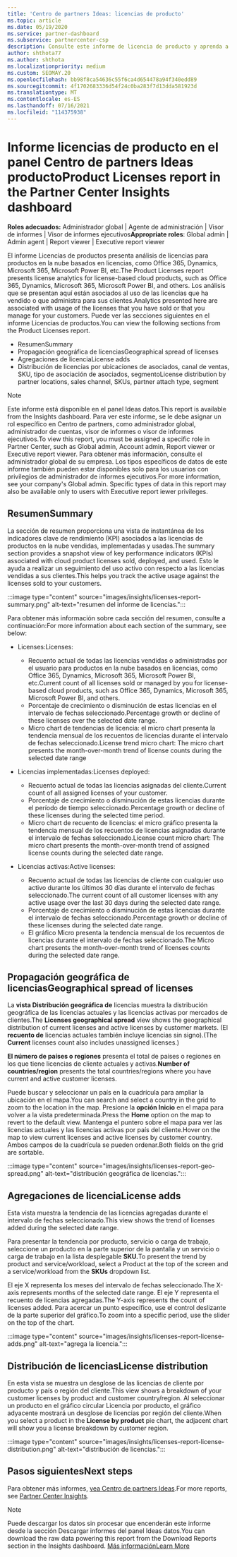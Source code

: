 ```yaml
---
title: 'Centro de partners Ideas: licencias de producto'
ms.topic: article
ms.date: 05/19/2020
ms.service: partner-dashboard
ms.subservice: partnercenter-csp
description: Consulte este informe de licencia de producto y aprenda a mejorar con los productos en la nube basados en licencias que vende o administra para sus clientes.
author: shthota77
ms.author: shthota
ms.localizationpriority: medium
ms.custom: SEOMAY.20
ms.openlocfilehash: bb98f8ca54636c55f6ca4d654478a94f340edd89
ms.sourcegitcommit: 4f1702683336d54f24c0ba283f7d13dda581923d
ms.translationtype: MT
ms.contentlocale: es-ES
ms.lasthandoff: 07/16/2021
ms.locfileid: "114375938"
---
```

# <a name="product-licenses-report-in-the-partner-center-insights-dashboard"></a><span data-ttu-id="fb180-103">Informe licencias de producto en el panel Centro de partners Ideas producto</span><span class="sxs-lookup"><span data-stu-id="fb180-103">Product Licenses report in the Partner Center Insights dashboard</span></span>

<span data-ttu-id="fb180-104">**Roles adecuados:** Administrador global | Agente de administración | Visor de informes | Visor de informes ejecutivos</span><span class="sxs-lookup"><span data-stu-id="fb180-104">**Appropriate roles**: Global admin | Admin agent | Report viewer | Executive report viewer</span></span>

<span data-ttu-id="fb180-105">El informe Licencias de productos presenta análisis de licencias para productos en la nube basados en licencias, como Office 365, Dynamics, Microsoft 365, Microsoft Power BI, etc.</span><span class="sxs-lookup"><span data-stu-id="fb180-105">The Product Licenses report presents license analytics for license-based cloud products, such as Office 365, Dynamics, Microsoft 365, Microsoft Power BI, and others.</span></span> <span data-ttu-id="fb180-106">Los análisis que se presentan aquí están asociados al uso de las licencias que ha vendido o que administra para sus clientes.</span><span class="sxs-lookup"><span data-stu-id="fb180-106">Analytics presented here are associated with usage of the licenses that you have sold or that you manage for your customers.</span></span> <span data-ttu-id="fb180-107">Puede ver las secciones siguientes en el informe Licencias de productos.</span><span class="sxs-lookup"><span data-stu-id="fb180-107">You can view the following sections from the Product Licenses report.</span></span>

- <span data-ttu-id="fb180-108">Resumen</span><span class="sxs-lookup"><span data-stu-id="fb180-108">Summary</span></span>
- <span data-ttu-id="fb180-109">Propagación geográfica de licencias</span><span class="sxs-lookup"><span data-stu-id="fb180-109">Geographical spread of licenses</span></span>
- <span data-ttu-id="fb180-110">Agregaciones de licencia</span><span class="sxs-lookup"><span data-stu-id="fb180-110">License adds</span></span>
- <span data-ttu-id="fb180-111">Distribución de licencias por ubicaciones de asociados, canal de ventas, SKU, tipo de asociación de asociados, segmento</span><span class="sxs-lookup"><span data-stu-id="fb180-111">License distribution by partner locations, sales channel, SKUs, partner attach type, segment</span></span>

 > [!NOTE]
 > <span data-ttu-id="fb180-112">Este informe está disponible en el panel Ideas datos.</span><span class="sxs-lookup"><span data-stu-id="fb180-112">This report is available from the Insights dashboard.</span></span> <span data-ttu-id="fb180-113">Para ver este informe, se le debe asignar un rol específico en Centro de partners, como administrador global, administrador de cuentas, visor de informes o visor de informes ejecutivos.</span><span class="sxs-lookup"><span data-stu-id="fb180-113">To view this report, you must be assigned a specific role in Partner Center, such as Global admin, Account admin, Report viewer or Executive report viewer.</span></span> <span data-ttu-id="fb180-114">Para obtener más información, consulte el administrador global de su empresa. Los tipos específicos de datos de este informe también pueden estar disponibles solo para los usuarios con privilegios de administrador de informes ejecutivos.</span><span class="sxs-lookup"><span data-stu-id="fb180-114">For more information, see your company's Global admin. Specific types of data in this report may also be available only to users with Executive report iewer privileges.</span></span>

## <a name="summary"></a><span data-ttu-id="fb180-115">Resumen</span><span class="sxs-lookup"><span data-stu-id="fb180-115">Summary</span></span>

<span data-ttu-id="fb180-116">La sección de resumen proporciona una vista de instantánea de los indicadores clave de rendimiento (KPI) asociados a las licencias de productos en la nube vendidas, implementadas y usadas.</span><span class="sxs-lookup"><span data-stu-id="fb180-116">The summary section provides a snapshot view of key performance indicators (KPIs) associated with cloud product licenses sold, deployed, and used.</span></span> <span data-ttu-id="fb180-117">Esto le ayuda a realizar un seguimiento del uso activo con respecto a las licencias vendidas a sus clientes.</span><span class="sxs-lookup"><span data-stu-id="fb180-117">This helps you track the active usage against the licenses sold to your customers.</span></span>

:::image type="content" source="images/insights/licenses-report-summary.png" alt-text="resumen del informe de licencias.":::

<span data-ttu-id="fb180-119">Para obtener más información sobre cada sección del resumen, consulte a continuación:</span><span class="sxs-lookup"><span data-stu-id="fb180-119">For more information about each section of the summary, see below:</span></span>

- <span data-ttu-id="fb180-120">Licenses:</span><span class="sxs-lookup"><span data-stu-id="fb180-120">Licenses:</span></span> 
  - <span data-ttu-id="fb180-121">Recuento actual de todas las licencias vendidas o administradas por el usuario para productos en la nube basados en licencias, como Office 365, Dynamics, Microsoft 365, Microsoft Power BI, etc.</span><span class="sxs-lookup"><span data-stu-id="fb180-121">Current count of all licenses sold or managed by you for license-based cloud products, such as Office 365, Dynamics, Microsoft 365, Microsoft Power BI, and others.</span></span>
  - <span data-ttu-id="fb180-122">Porcentaje de crecimiento o disminución de estas licencias en el intervalo de fechas seleccionado.</span><span class="sxs-lookup"><span data-stu-id="fb180-122">Percentage growth or decline of these licenses over the selected date range.</span></span>
  - <span data-ttu-id="fb180-123">Micro chart de tendencias de licencia: el micro chart presenta la tendencia mensual de los recuentos de licencias durante el intervalo de fechas seleccionado.</span><span class="sxs-lookup"><span data-stu-id="fb180-123">License trend micro chart: The micro chart presents the month-over-month trend of license counts during the selected date range</span></span>

- <span data-ttu-id="fb180-124">Licencias implementadas:</span><span class="sxs-lookup"><span data-stu-id="fb180-124">Licenses deployed:</span></span>
  - <span data-ttu-id="fb180-125">Recuento actual de todas las licencias asignadas del cliente.</span><span class="sxs-lookup"><span data-stu-id="fb180-125">Current count of all assigned licenses of your customer.</span></span>
  - <span data-ttu-id="fb180-126">Porcentaje de crecimiento o disminución de estas licencias durante el período de tiempo seleccionado.</span><span class="sxs-lookup"><span data-stu-id="fb180-126">Percentage growth or decline of these licenses during the selected time period.</span></span>
  - <span data-ttu-id="fb180-127">Micro chart de recuento de licencias: el micro gráfico presenta la tendencia mensual de los recuentos de licencias asignadas durante el intervalo de fechas seleccionado.</span><span class="sxs-lookup"><span data-stu-id="fb180-127">License count micro chart: The micro chart presents the month-over-month trend of assigned license counts during the selected date range.</span></span>

- <span data-ttu-id="fb180-128">Licencias activas:</span><span class="sxs-lookup"><span data-stu-id="fb180-128">Active licenses:</span></span> 
  - <span data-ttu-id="fb180-129">Recuento actual de todas las licencias de cliente con cualquier uso activo durante los últimos 30 días durante el intervalo de fechas seleccionado.</span><span class="sxs-lookup"><span data-stu-id="fb180-129">The current count of all customer licenses with any active usage over the last 30 days during the selected date range.</span></span>
  - <span data-ttu-id="fb180-130">Porcentaje de crecimiento o disminución de estas licencias durante el intervalo de fechas seleccionado.</span><span class="sxs-lookup"><span data-stu-id="fb180-130">Percentage growth or decline of these licenses during the selected date range.</span></span>
  - <span data-ttu-id="fb180-131">El gráfico Micro presenta la tendencia mensual de los recuentos de licencias durante el intervalo de fechas seleccionado.</span><span class="sxs-lookup"><span data-stu-id="fb180-131">The Micro chart presents the month-over-month trend of licenses counts during the selected date range.</span></span>

## <a name="geographical-spread-of-licenses"></a><span data-ttu-id="fb180-132">Propagación geográfica de licencias</span><span class="sxs-lookup"><span data-stu-id="fb180-132">Geographical spread of licenses</span></span>

<span data-ttu-id="fb180-133">La **vista Distribución geográfica de** licencias muestra la distribución geográfica de las licencias actuales y las licencias activas por mercados de clientes.</span><span class="sxs-lookup"><span data-stu-id="fb180-133">The **Licenses geographical spread** view shows the geographical distribution of current licenses and active licenses by customer markets.</span></span> <span data-ttu-id="fb180-134">(El **recuento de** licencias actuales también incluye licencias sin signo).</span><span class="sxs-lookup"><span data-stu-id="fb180-134">(The **Current** licenses count also includes unassigned licenses.)</span></span>

<span data-ttu-id="fb180-135">**El número de países o regiones** presenta el total de países o regiones en los que tiene licencias de cliente actuales y activas.</span><span class="sxs-lookup"><span data-stu-id="fb180-135">**Number of countries/region** presents the total countries/regions where you have current and active customer licenses.</span></span>

<span data-ttu-id="fb180-136">Puede buscar y seleccionar un país en la cuadrícula para ampliar la ubicación en el mapa.</span><span class="sxs-lookup"><span data-stu-id="fb180-136">You can search and select a country in the grid to zoom to the location in the map.</span></span> <span data-ttu-id="fb180-137">Presione la **opción Inicio** en el mapa para volver a la vista predeterminada.</span><span class="sxs-lookup"><span data-stu-id="fb180-137">Press the **Home** option on the map to revert to the default view.</span></span> <span data-ttu-id="fb180-138">Mantenga el puntero sobre el mapa para ver las licencias actuales y las licencias activas por país del cliente.</span><span class="sxs-lookup"><span data-stu-id="fb180-138">Hover on the map to view current licenses and active licenses by customer country.</span></span> <span data-ttu-id="fb180-139">Ambos campos de la cuadrícula se pueden ordenar.</span><span class="sxs-lookup"><span data-stu-id="fb180-139">Both fields on the grid are sortable.</span></span>

:::image type="content" source="images/insights/licenses-report-geo-spread.png" alt-text="distribución geográfica de licencias.":::

## <a name="license-adds"></a><span data-ttu-id="fb180-141">Agregaciones de licencia</span><span class="sxs-lookup"><span data-stu-id="fb180-141">License adds</span></span>

<span data-ttu-id="fb180-142">Esta vista muestra la tendencia de las licencias agregadas durante el intervalo de fechas seleccionado.</span><span class="sxs-lookup"><span data-stu-id="fb180-142">This view shows the trend of licenses added during the selected date range.</span></span> 

<span data-ttu-id="fb180-143">Para presentar la tendencia por producto, servicio o carga de trabajo, seleccione un producto en la parte superior de la pantalla y un servicio o carga de trabajo en la lista desplegable **SKU.**</span><span class="sxs-lookup"><span data-stu-id="fb180-143">To present the trend by product and service/workload, select a Product at the top of the screen and a service/workload from the **SKUs** dropdown list.</span></span>

<span data-ttu-id="fb180-144">El eje X representa los meses del intervalo de fechas seleccionado.</span><span class="sxs-lookup"><span data-stu-id="fb180-144">The X-axis represents months of the selected date range.</span></span> <span data-ttu-id="fb180-145">El eje Y representa el recuento de licencias agregadas.</span><span class="sxs-lookup"><span data-stu-id="fb180-145">The Y-axis represents the count of licenses added.</span></span> <span data-ttu-id="fb180-146">Para acercar un punto específico, use el control deslizante de la parte superior del gráfico.</span><span class="sxs-lookup"><span data-stu-id="fb180-146">To zoom into a specific period, use the slider on the top of the chart.</span></span>

:::image type="content" source="images/insights/licenses-report-license-adds.png" alt-text="agrega la licencia.":::

## <a name="license-distribution"></a><span data-ttu-id="fb180-148">Distribución de licencias</span><span class="sxs-lookup"><span data-stu-id="fb180-148">License distribution</span></span>

<span data-ttu-id="fb180-149">En esta vista se muestra un desglose de las licencias de cliente por producto y país o región del cliente.</span><span class="sxs-lookup"><span data-stu-id="fb180-149">This view shows a breakdown of your customer licenses by product and customer country/region.</span></span> <span data-ttu-id="fb180-150">Al seleccionar un producto  en el gráfico circular Licencia por producto, el gráfico adyacente mostrará un desglose de licencias por región del cliente.</span><span class="sxs-lookup"><span data-stu-id="fb180-150">When you select a product in the **License by product** pie chart, the adjacent chart will show you a license breakdown by customer region.</span></span>

:::image type="content" source="images/insights/licenses-report-license-distribution.png" alt-text="distribución de licencias.":::

## <a name="next-steps"></a><span data-ttu-id="fb180-152">Pasos siguientes</span><span class="sxs-lookup"><span data-stu-id="fb180-152">Next steps</span></span>

<span data-ttu-id="fb180-153">Para obtener más informes, [vea Centro de partners Ideas](partner-center-insights.md).</span><span class="sxs-lookup"><span data-stu-id="fb180-153">For more reports, see [Partner Center Insights](partner-center-insights.md).</span></span>

>[!NOTE] 
> <span data-ttu-id="fb180-154">Puede descargar los datos sin procesar que encenderán este informe desde la sección Descargar informes del panel Ideas datos.</span><span class="sxs-lookup"><span data-stu-id="fb180-154">You can download the raw data powering this report from the Download Reports section in the Insights dashboard.</span></span> [<span data-ttu-id="fb180-155">Más información</span><span class="sxs-lookup"><span data-stu-id="fb180-155">Learn More</span></span>](insights-download-reports.md)

